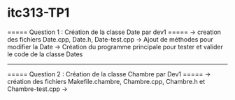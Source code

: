 # itc313-TP1
===== Question 1 : Création de la classe Date par dev1 =====
   -> creation des fichiers Date.cpp, Date.h, Date-test.cpp
   -> Ajout de méthodes pour modifier la Date
   -> Création du programme principale pour tester et valider le code de la classe Dates
_________________________________________________________________

===== Question 2 : Création de la classe Chambre par Dev1 =====
   -> création des fichiers Makefile.chambre, Chambre.cpp, Chambre.h et Chambre-test.cpp
   -> 